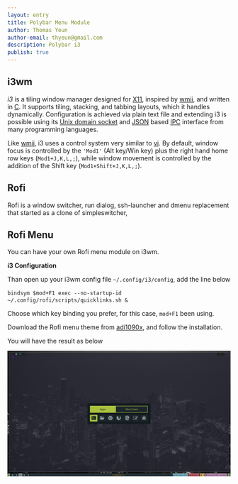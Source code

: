```yaml
---
layout: entry
title: Polybar Menu Module
author: Thomas Yeun
author-email: thyeun@gmail.com
description: Polybar i3
publish: true
---
```



## i3wm

*i3* is a tiling window manager designed for [X11](https://en.wikipedia.org/wiki/X_Window_System), inspired by [wmii](https://en.wikipedia.org/wiki/Tiling_window_manager#X-tile-anchor), and written in [C](https://en.wikipedia.org/wiki/C_(programming_language)). It supports tiling, stacking, and tabbing layouts, which it handles dynamically. Configuration is achieved via plain text file and extending i3 is possible using its [Unix domain socket](https://en.wikipedia.org/wiki/Unix_domain_socket) and [JSON](https://en.wikipedia.org/wiki/JSON) based [IPC](https://en.wikipedia.org/wiki/Inter-process_communication) interface from many programming languages.

Like [wmii](https://en.wikipedia.org/wiki/Tiling_window_manager#X-tile-anchor), i3 uses a control system very similar to [vi](https://en.wikipedia.org/wiki/Vi). By default, window focus is controlled by the `'Mod1'` (Alt key/Win key) plus the right hand home row keys (`Mod1+J,K,L,;`), while window movement is controlled by the addition of the Shift key (`Mod1+Shift+J,K,L,;`).

## Rofi

Rofi is a window switcher, run dialog, ssh-launcher and dmenu replacement that started as a clone of simpleswitcher,

## Rofi Menu

You can have your own Rofi menu module on i3wm.

**i3 Configuration**

Than open up your i3wm config file `~/.config/i3/config`, add the line below

<pre><code>bindsym $mod+F1 exec --no-startup-id ~/.config/rofi/scripts/quicklinks.sh &
</code></pre>

Choose which key binding you prefer, for this case, `mod+F1` been using.

Download the Rofi menu theme from [adi1090x](https://github.com/adi1090x/rofi), and follow the installation.

You will have the result as below

<img src="/images/2020-03-01/rofi-menu.png" style="margin: 0 auto; width: 688px;" />

